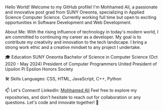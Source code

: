 Hello World!
Welcome to my GitHub profile! I'm Mohhamed Ali, a passionate and innovative post grad from SUNY Oneonta, specializing in Applied Science Computer Science. Currently working full time but open to exciting opportunities in Software Development and Web Development.

About Me:
With the rising influence of technology in today's modern world, I am committed to continuing my career as a developer. My goal is to contribute my creativity and innovation to the tech landscape. I bring a strong work ethic and a creative mindset to any project I undertake.


🎓 Education
SUNY Oneonta
Bachelor of Science in Computer Science (Oct 2020 - May 2024)
President of Computer Programmers United
President of Upsilon Pi Epsilon Honors Society

🛠️ Skills
Languages: CSS, HTML, JavaScript, C++, Python


📫 Let's Connect!
LinkedIn: [Mohhamed Ali](https://www.linkedin.com/in/mohhamed-ali-a9948927a/)
Feel free to explore my repositories, and don't hesitate to reach out for collaboration or any questions. Let's code and innovate together! 🚀
